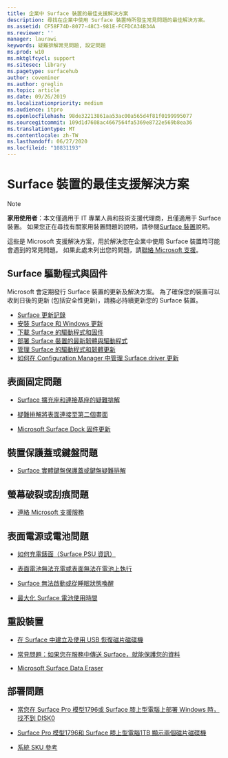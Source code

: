 ```yaml
---
title: 企業中 Surface 裝置的最佳支援解決方案
description: 尋找在企業中使用 Surface 裝置時所發生常見問題的最佳解決方案。
ms.assetid: CF58F74D-8077-48C3-981E-FCFDCA34B34A
ms.reviewer: ''
manager: laurawi
keywords: 疑難排解常見問題, 設定問題
ms.prod: w10
ms.mktglfcycl: support
ms.sitesec: library
ms.pagetype: surfacehub
author: coveminer
ms.author: greglin
ms.topic: article
ms.date: 09/26/2019
ms.localizationpriority: medium
ms.audience: itpro
ms.openlocfilehash: 98de32213861aa53ac00a565d4f81f0199995077
ms.sourcegitcommit: 109d1d7608ac4667564fa5369e8722e569b8ea36
ms.translationtype: MT
ms.contentlocale: zh-TW
ms.lasthandoff: 06/27/2020
ms.locfileid: "10831193"
---
```

# Surface 裝置的最佳支援解決方案

> [!Note]
> **家用使用者**：本文僅適用于 IT 專業人員和技術支援代理商，且僅適用于 Surface 裝置。 如果您正在尋找有關家用裝置問題的說明，請參閱[Surface 裝置](https://support.microsoft.com/products/surface-devices)說明。

這些是 Microsoft 支援解決方案，用於解決您在企業中使用 Surface 裝置時可能會遇到的常見問題。 如果此處未列出您的問題，請[聯絡 Microsoft 支援](https://support.microsoft.com/supportforbusiness/productselection)。

## Surface 驅動程式與固件

Microsoft 會定期發行 Surface 裝置的更新及解決方案。 為了確保您的裝置可以收到日後的更新 (包括安全性更新)，請務必持續更新您的 Surface 裝置。

- [Surface 更新記錄](https://www.microsoft.com/surface/support/install-update-activate/surface-update-history)
- [安裝 Surface 和 Windows 更新](https://www.microsoft.com/surface/support/performance-and-maintenance/install-software-updates-for-surface?os=windows-10&=undefined)
- [下載 Surface 的驅動程式和固件](https://support.microsoft.com/help/4023482)
- [部署 Surface 裝置的最新韌體與驅動程式](https://docs.microsoft.com/surface/deploy-the-latest-firmware-and-drivers-for-surface-devices)
- [管理 Surface 的驅動程式和韌體更新](https://docs.microsoft.com/surface/manage-surface-pro-3-firmware-updates)
- [如何在 Configuration Manager 中管理 Surface driver 更新](https://support.microsoft.com/help/4098906)

## 表面固定問題

- [Surface 擴充座和連接基座的疑難排解](https://support.microsoft.com/help/4023468/surface-troubleshoot-surface-dock-and-docking-stations)

- [疑難排解將表面連接至第二個畫面](https://support.microsoft.com/help/4023496)

- [Microsoft Surface Dock 固件更新](https://docs.microsoft.com/surface/surface-dock-updater)

## 裝置保護蓋或鍵盤問題

- [Surface 實體鍵盤保護蓋或鍵盤疑難排解](https://www.microsoft.com/surface/support/hardware-and-drivers/troubleshoot-surface-keyboards)

## 螢幕破裂或刮痕問題

- [連絡 Microsoft 支援服務](https://support.microsoft.com/supportforbusiness/productselection)

## 表面電源或電池問題

- [如何充電錶面（Surface PSU 資訊）](https://support.microsoft.com/help/4023496)

- [表面電池無法充電或表面無法在電池上執行](https://support.microsoft.com/help/4023536)

- [Surface 無法啟動或從睡眠狀態喚醒](https://support.microsoft.com/help/4023537)

- [最大化 Surface 電池使用時間](https://support.microsoft.com/help/4483194)

## 重設裝置

- [在 Surface 中建立及使用 USB 恢復磁片磁碟機](https://support.microsoft.com/help/4023512)

- [常見問題：如果您在服務中傳送 Surface，就能保護您的資料](https://support.microsoft.com/help/4023508)

- [Microsoft Surface Data Eraser](https://docs.microsoft.com/surface/microsoft-surface-data-eraser)

## 部署問題

- [當您在 Surface Pro 模型1796或 Surface 膝上型電腦上部署 Windows 時，找不到 DISK0](https://support.microsoft.com/help/4046108)

- [Surface Pro 模型1796和 Surface 膝上型電腦1TB 顯示兩個磁片磁碟機](https://support.microsoft.com/help/4046105)

- [系統 SKU 參考](https://docs.microsoft.com/surface/surface-system-sku-reference)
